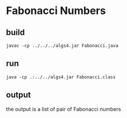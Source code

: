 # Fabonacci Numbers

## build

``` 
javac -cp ../../../algs4.jar Fabonacci.java
```

## run

```
java -cp .:../../algs4.jar Fabonacci.class
```

## output

the output is a list of pair of Fabonacci numbers 